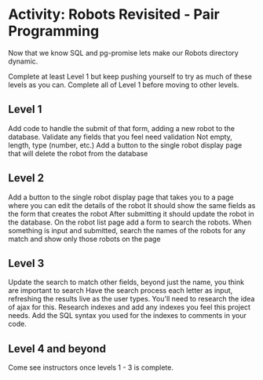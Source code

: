 # Activity: Robots Revisited - Pair Programming

Now that we know SQL and pg-promise lets make our Robots directory dynamic.


Complete at least Level 1 but keep pushing yourself to try as much of these levels as you can. Complete all of Level 1 before moving to other levels.

## Level 1  

<!-- Make a duplicate of your robots project
Edit your main server javacript (server.js, index.js, app.js, etc.)
After your require statements and before your main code, place a comment showing your CREATE TABLE statement.
Change your code that displays the list of robots to retrieve this from your robots table instead of the built in data.
Change your code that displays a single robot to retrieve the robot, by ID, from the robots table -->
<!-- Add code to handle the case where the user request a robot ID that doesn't exist. It should show the user a nice message instead of a SQL or node error. -->
<!-- Add code to show a form to input details of a new robot -->
Add code to handle the submit of that form, adding a new robot to the database.
Validate any fields that you feel need validation
Not empty, length, type (number, etc.)
Add a button to the single robot display page that will delete the robot from the database
## Level 2  

Add a button to the single robot display page that takes you to a page where you can edit the details of the robot
It should show the same fields as the form that creates the robot
After submitting it should update the robot in the database.
On the robot list page add a form to search the robots. When something is input and submitted, search the names of the robots for any match and show only those robots on the page
## Level 3  

Update the search to match other fields, beyond just the name, you think are important to search
Have the search process each letter as input, refreshing the results live as the user types.
You'll need to research the idea of ajax for this.
Research indexes and add any indexes you feel this project needs. Add the SQL syntax you used for the indexes to comments in your code.
## Level 4 and beyond  

Come see instructors once levels 1 - 3 is complete.
